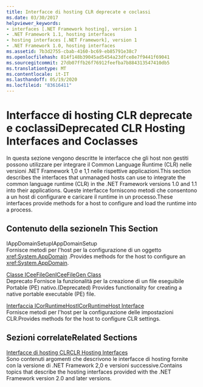 ```yaml
---
title: Interfacce di hosting CLR deprecate e coclassi
ms.date: 03/30/2017
helpviewer_keywords:
- interfaces [.NET Framework hosting], version 1
- .NET Framework 1.1, hosting interfaces
- hosting interfaces [.NET Framework], version 1
- .NET Framework 1.0, hosting interfaces
ms.assetid: 7b3d2755-cbab-4160-bc69-eb85791e38c7
ms.openlocfilehash: 814f148b39045ad5454a23dfce8e7f9441f69041
ms.sourcegitcommit: 27db07ffb26f76912feefba7b884313547410db5
ms.translationtype: MT
ms.contentlocale: it-IT
ms.lasthandoff: 05/19/2020
ms.locfileid: "83616411"
---
```

# <a name="deprecated-clr-hosting-interfaces-and-coclasses"></a><span data-ttu-id="1d5f8-102">Interfacce di hosting CLR deprecate e coclassi</span><span class="sxs-lookup"><span data-stu-id="1d5f8-102">Deprecated CLR Hosting Interfaces and Coclasses</span></span>
<span data-ttu-id="1d5f8-103">In questa sezione vengono descritte le interfacce che gli host non gestiti possono utilizzare per integrare il Common Language Runtime (CLR) nelle versioni .NET Framework 1,0 e 1,1 nelle rispettive applicazioni.</span><span class="sxs-lookup"><span data-stu-id="1d5f8-103">This section describes the interfaces that unmanaged hosts can use to integrate the common language runtime (CLR) in the .NET Framework versions 1.0 and 1.1 into their applications.</span></span> <span data-ttu-id="1d5f8-104">Queste interfacce forniscono metodi che consentono a un host di configurare e caricare il runtime in un processo.</span><span class="sxs-lookup"><span data-stu-id="1d5f8-104">These interfaces provide methods for a host to configure and load the runtime into a process.</span></span>  
  
## <a name="in-this-section"></a><span data-ttu-id="1d5f8-105">Contenuto della sezione</span><span class="sxs-lookup"><span data-stu-id="1d5f8-105">In This Section</span></span>  
 <span data-ttu-id="1d5f8-106">IAppDomainSetup</span><span class="sxs-lookup"><span data-stu-id="1d5f8-106">IAppDomainSetup</span></span>  
 <span data-ttu-id="1d5f8-107">Fornisce metodi per l'host per la configurazione di un oggetto <xref:System.AppDomain> .</span><span class="sxs-lookup"><span data-stu-id="1d5f8-107">Provides methods for the host to configure an <xref:System.AppDomain>.</span></span>  
  
 [<span data-ttu-id="1d5f8-108">Classe ICeeFileGen</span><span class="sxs-lookup"><span data-stu-id="1d5f8-108">ICeeFileGen Class</span></span>](iceefilegen-class.md)  
 <span data-ttu-id="1d5f8-109">Deprecato Fornisce la funzionalità per la creazione di un file eseguibile Portable (PE) nativo.</span><span class="sxs-lookup"><span data-stu-id="1d5f8-109">(Deprecated) Provides functionality for creating a native portable executable (PE) file.</span></span>  
  
 [<span data-ttu-id="1d5f8-110">Interfaccia ICorRuntimeHost</span><span class="sxs-lookup"><span data-stu-id="1d5f8-110">ICorRuntimeHost Interface</span></span>](icorruntimehost-interface.md)  
 <span data-ttu-id="1d5f8-111">Fornisce metodi per l'host per la configurazione delle impostazioni CLR.</span><span class="sxs-lookup"><span data-stu-id="1d5f8-111">Provides methods for the host to configure CLR settings.</span></span>  
  
## <a name="related-sections"></a><span data-ttu-id="1d5f8-112">Sezioni correlate</span><span class="sxs-lookup"><span data-stu-id="1d5f8-112">Related Sections</span></span>  
 [<span data-ttu-id="1d5f8-113">Interfacce di hosting CLR</span><span class="sxs-lookup"><span data-stu-id="1d5f8-113">CLR Hosting Interfaces</span></span>](clr-hosting-interfaces.md)  
 <span data-ttu-id="1d5f8-114">Sono contenuti argomenti che descrivono le interfacce di hosting fornite con la versione di .NET Framework 2,0 e versioni successive.</span><span class="sxs-lookup"><span data-stu-id="1d5f8-114">Contains topics that describe the hosting interfaces provided with the .NET Framework version 2.0 and later versions.</span></span>
